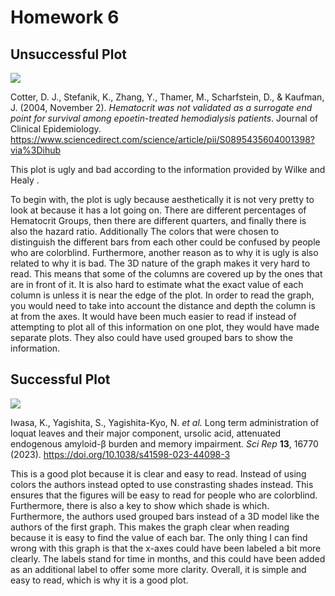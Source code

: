 # Homework 6

## Unsuccessful Plot

![](images/Screenshot%202023-10-04%20at%2011.28.25%20AM-02.png)

Cotter, D. J., Stefanik, K., Zhang, Y., Thamer, M., Scharfstein, D., &
Kaufman, J. (2004, November 2). *Hematocrit was not validated as a
surrogate end point for survival among epoetin-treated hemodialysis
patients*. Journal of Clinical Epidemiology.
https://www.sciencedirect.com/science/article/pii/S0895435604001398?via%3Dihub

This plot is ugly and bad according to the information provided by Wilke
and Healy .

To begin with, the plot is ugly because aesthetically it is not very
pretty to look at because it has a lot going on. There are different
percentages of Hematocrit Groups, then there are different quarters, and
finally there is also the hazard ratio. Additionally The colors that
were chosen to distinguish the different bars from each other could be
confused by people who are colorblind. Furthermore, another reason as to
why it is ugly is also related to why it is bad. The 3D nature of the
graph makes it very hard to read. This means that some of the columns
are covered up by the ones that are in front of it. It is also hard to
estimate what the exact value of each column is unless it is near the
edge of the plot. In order to read the graph, you would need to take
into account the distance and depth the column is at from the axes. It
would have been much easier to read if instead of attempting to plot all
of this information on one plot, they would have made separate plots.
They also could have used grouped bars to show the information.

## Successful Plot

![](images/Screenshot%202023-10-05%20at%207.32.22%20PM.png)

Iwasa, K., Yagishita, S., Yagishita-Kyo, N. *et al.* Long term
administration of loquat leaves and their major component, ursolic acid,
attenuated endogenous amyloid-β burden and memory impairment. *Sci Rep*
**13**, 16770 (2023). https://doi.org/10.1038/s41598-023-44098-3

This is a good plot because it is clear and easy to read. Instead of
using colors the authors instead opted to use constrasting shades
instead. This ensures that the figures will be easy to read for people
who are colorblind. Furthermore, there is also a key to show which shade
is which. Furthermore, the authors used grouped bars instead of a 3D
model like the authors of the first graph. This makes the graph clear
when reading because it is easy to find the value of each bar. The only
thing I can find wrong with this graph is that the x-axes could have
been labeled a bit more clearly. The labels stand for time in months,
and this could have been added as an additional label to offer some more
clarity. Overall, it is simple and easy to read, which is why it is a
good plot.
